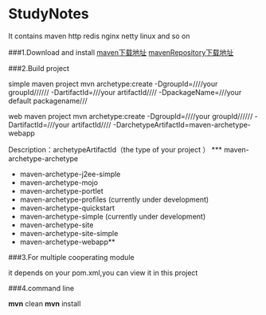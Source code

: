 # StudyNotes
It contains maven http redis nginx netty linux and so on

###1.Download and install
[maven下载地址](https://maven.apache.org/) 
[mavenRepository下载地址](http://mvnrepository.com/)

###2.Build project

simple maven project
mvn archetype:create -DgroupId=////your groupId////// -DartifactId=///your artifactId//// -DpackageName=///your default packagename///

web maven project
mvn archetype:create -DgroupId=////your groupId////// -DartifactId=///your artifactId//// -DarchetypeArtifactId=maven-archetype-webapp

Description：archetypeArtifactId（the type of your project ）
*** maven-archetype-archetype
* maven-archetype-j2ee-simple
* maven-archetype-mojo
* maven-archetype-portlet
* maven-archetype-profiles (currently under development)
* maven-archetype-quickstart
* maven-archetype-simple (currently under development)
* maven-archetype-site
* maven-archetype-site-simple
* maven-archetype-webapp**

###3.For multiple cooperating module

  it depends on your pom.xml,you can view it in this project

###4.command line

**mvn** clean
**mvn** install